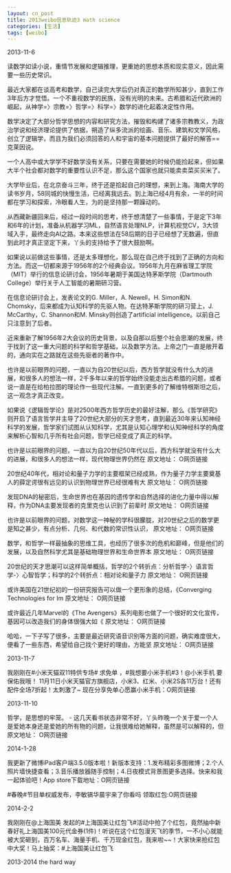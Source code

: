 ```yaml
---
layout: cn_post
title: 2013weibo信息轨迹3 math science
categories: [生活]
tags: [weibo]
---
```


2013-11-6

读数学如读小说，重情节发展和逻辑推理，更重她的思想本质和现实意义，因此需要一些历史常识。

最近大家都在谈高考和数学，自己读完大学后仍对真正的数学所知甚少，直到工作3年后方才觉悟。一个不重视数学的民族，没有光明的未来。古希腊和近代欧洲的崛起，从神学=〉宗教=〉哲学=〉科学=〉数学的进化起着决定性作用。

数学决定了大部分哲学思想的内容和研究方法，摧毁和构建了诸多宗教教义，为政治学说和经济理论提供了依据，朔造了纵多流派的绘画、音乐、建筑和文学风格，创立了逻辑学，而且为我们必须回答的人和宇宙的基本问题提供了最好的解答==克莱因说。

一个人高中或大学学不好数学没有关系，只要在需要她的时候仍能捡起来，但如果大半个社会都对数学的重要性认识不足，那么这个国家也就只能卖卖菜买买米了。

大学毕业后，在北京奋斗三年，终于还是拾起自己的理想，来到上海。海南大学的读书岁月，58同城的快慢生活，已经离我远去。到上海已经4月有余，一半的时间都在学习和探索，冷眼看人生，为的是坚持那一颗躁动的️。

从西藏新疆回来后，经过一段时间的思考，终于想清楚了一些事情，于是定下3年和6年的计划，准备从机器学习ML，自然语言处理NLP，计算机视觉CV，3大领域入手，最终走向AI之路。本来这些想法在58后期的日子已经想了无数遍，但直到此时才真正坚定下来，丫头的支持给予了很大鼓励啊。

如果说以前做这些事情，还是太多理想化，那么现在自己终于找到了正确的方向和方法。而这一切都来源于1956年的2个经典会议。1956年九月在麻省理工学院（MIT）举行的信息论研讨会，1956年暑期于美国达特茅斯学院（Dartmouth College）举行关于人工智能的暑期研习营。

在信息论研讨会上，发表论文的G. Miller，A. Newell，H. Simon和N. Chomsky，后来都成为认知科学的先驱人物。在达特茅斯学院的研习营上，J. McCarthy，C. Shannon和M. Minsky则创造了artificial intelligence。以前自己只注意到了后者。

近来重新了解1956年2大会议的历史背景，以及自那以后整个社会思潮的发展，终于找到了这一重大问题的科学和哲学基础，以及数学方法。上帝之门一直是敞开着的，通向实在之路就在这些先驱者的著作中。

也许是以前眼界的问题，一直以为自20世纪以后，西方哲学就没有什么大的进展，和很多人的想法一样，2千多年以来的哲学始终没能走出古希腊的问题，或者说一直是在给柏拉图的理论作一些现代注解。一直到更多的了解维特根斯坦之后，这一观念才真正改变。

如果说《逻辑哲学论》是对2500年西方哲学历史的最好注解，那么《哲学研究》则开启了语言哲学并主导了20世纪大部分的天才思考，直到最近30年来认知神经科学的发展，哲学家们试图从认知科学，尤其是认知心理学和认知神经科学的角度来解析心智和几乎所有社会问题，哲学已经变成了真正的科学。

也许是以前眼界的问题，一直以为自20世纪50年代以后，西方科学就没有什么大的进展，和很多人的想法一样，现代物理世界仍然在 原文地址： O网页链接

20世纪40年代，相对论和量子力学的主要框架已经成熟，作为量子力学主要奠基人的薛定谔很有远见的认识到物理世界已经很难有大 原文地址： O网页链接

发现DNA的秘密后，生命世界也在基因的遗传学和自然选择的进化力量中得以解释，作为DNA主要发现者的克里克也认识到了前辈时 原文地址： O网页链接

也许是以前眼界的问题，对数学这一神秘的学科很朦胧，对20世纪之后的数学更是知之甚少，有点分析、几何、和代数的常识性认识， 原文地址： O网页链接

数学，和哲学一样最抽象的思维工具，也经历了很多次的危机和巅峰，但是他们的发展，以及自然科学尤其是基础物理世界和生命世界本 原文地址： O网页链接

20世纪的天才思潮可以这样简单概括，哲学的2个转折点：分析哲学-〉语言哲学-〉心智哲学；科学的2个转折点：相对论和量子力 原文地址： O网页链接

或许美国在21世纪初的一份研究报告可以做一个更形象的总结，《Converging Technologies for Im 原文地址： O网页链接

或许最近几年Marvel的《The Avengers》系列电影也做了一个很好的文化宣传，基因可以改造我们的身体很强大如《 原文地址： O网页链接

哈哈，一下子写了很多，主要是最近研究语音识别等方面的问题，确实难度很大，便看了一些东西，希望给自己找个更好的理由，方能坚 原文地址： O网页链接

2013-11-7

我刚刚在#小米天猫双11特供专场# 求免单 ，#我想要小米手机#3！@小米手机 要保佑我哦！ 11月11日小米天猫官方旗舰店，小米3、红米、小米2S各11万台！还有配件全场7折起！太刺激了~ 现在分享免单心愿赢小米手机：O网页链接

2013-11-10

哲学，是思想的牢笼。 - 这几天看书状态非常不好，丫头昨晚一个关于爱一个人是爱她本身还是爱她的所有物的问题，让我很难给她解释，虽然是可以解释的，但 原文地址： O网页链接

2014-1-28

我更新了微博iPad客户端3.5.0版本啦！新版本支持：1.发布精彩多图微博；2.个人照片墙快捷查看；3.音乐播放器随手控制；4.日夜模式背景图更多选择。快来和我一起体验吧！App store下载地址：O网页链接

#春晚#节目单权威发布，李敏镐华晨宇来了你看吗 领取红包:O网页链接

2014-2-2

我刚刚在@上海国美 发起的#上海国美让红包飞#活动中抢了个红包，竟然抽中新春好礼上海国美100元代金券(1件)！听说在这个红包漫天飞的季节，一不小心就能被大奖砸到，百万名车、海量手机、千万现金红包，我来啦~~！大家快来抢红包中大奖！马上抽奖：#上海国美让红包飞

2013-2014 the hard way


